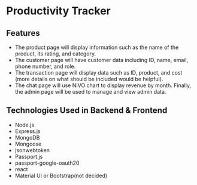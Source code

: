 # Productivity Tracker

## Features

- The product page will display information such as the name of the product, its rating, and category.
- The customer page will have customer data including ID, name, email, phone number, and role.
- The transaction page will display data such as ID, product, and cost (more details on what should be included would be helpful).
- The chat page will use NIVO chart to display revenue by month. Finally, the admin page will be used to manage and view admin data.

## Technologies Used in Backend & Frontend

- Node.js
- Express.js
- MongoDB
- Mongoose
- jsonwebtoken
- Passport.js
- passport-google-oauth20
- react
- Material UI or Bootstrap(not decided)
